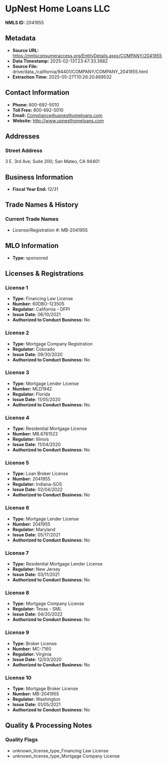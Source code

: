 # UpNest Home Loans LLC

**NMLS ID:** 2041955

## Metadata
- **Source URL:** https://nmlsconsumeraccess.org/EntityDetails.aspx/COMPANY/2041955
- **Data Timestamp:** 2025-02-13T23:47:33.368Z
- **Source File:** drive/data_/california/94401/COMPANY/COMPANY_2041955.html
- **Extraction Time:** 2025-05-27T10:26:20.669532

## Contact Information
- **Phone:** 800-692-5010
- **Toll Free:** 800-692-5010
- **Email:** Compliance@upnesthomeloans.com
- **Website:** http://www.upnesthomeloans.com

## Addresses
### Street Address
3 E. 3rd Ave; Suite 200; San Mateo, CA 94401

## Business Information
- **Fiscal Year End:** 12/31

## Trade Names & History
### Current Trade Names
- License/Registration #: MB-2041955

## MLO Information
- **Type:** sponsored

## Licenses & Registrations

### License 1
- **Type:** Financing Law License
- **Number:** 60DBO-123505
- **Regulator:** California - DFPI
- **Issue Date:** 06/10/2021
- **Authorized to Conduct Business:** No

### License 2
- **Type:** Mortgage Company Registration
- **Regulator:** Colorado
- **Issue Date:** 09/30/2020
- **Authorized to Conduct Business:** No

### License 3
- **Type:** Mortgage Lender License
- **Number:** MLD1942
- **Regulator:** Florida
- **Issue Date:** 11/05/2020
- **Authorized to Conduct Business:** No

### License 4
- **Type:** Residential Mortgage License
- **Number:** MB.6761522
- **Regulator:** Illinois
- **Issue Date:** 11/04/2020
- **Authorized to Conduct Business:** No

### License 5
- **Type:** Loan Broker License
- **Number:** 2041955
- **Regulator:** Indiana-SOS
- **Issue Date:** 02/04/2022
- **Authorized to Conduct Business:** No

### License 6
- **Type:** Mortgage Lender License
- **Number:** 2041955
- **Regulator:** Maryland
- **Issue Date:** 05/17/2021
- **Authorized to Conduct Business:** No

### License 7
- **Type:** Residential Mortgage Lender License
- **Regulator:** New Jersey
- **Issue Date:** 03/11/2021
- **Authorized to Conduct Business:** No

### License 8
- **Type:** Mortgage Company License
- **Regulator:** Texas - SML
- **Issue Date:** 04/20/2022
- **Authorized to Conduct Business:** No

### License 9
- **Type:** Broker License
- **Number:** MC-7160
- **Regulator:** Virginia
- **Issue Date:** 12/03/2020
- **Authorized to Conduct Business:** No

### License 10
- **Type:** Mortgage Broker License
- **Number:** MB-2041955
- **Regulator:** Washington
- **Issue Date:** 01/05/2021
- **Authorized to Conduct Business:** No

## Quality & Processing Notes
### Quality Flags
- unknown_license_type_Financing Law License
- unknown_license_type_Mortgage Company License
